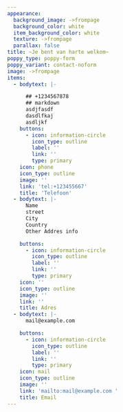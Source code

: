 ```yaml
---
appearance:
  background_image: ->frompage
  background_color: white
  item_background_color: white
  texture: ->frompage
  parallax: false
title: ~Je bent van harte welkom~
poppy_type: poppy-form
poppy_variant: contact-noform
image: ->frompage
items:
  - bodytext: |-

      ## +1234567878
      ## markdown
      asdjfasdf
      dasdlfkaj
      asdljkf
    buttons:
      - icon: information-circle
        icon_type: outline
        label: ''
        link: ''
        type: primary
    icon: phone
    icon_type: outline
    image: ''
    link: 'tel:+123455667'
    title: 'Telefoon'
  - bodytext: |-
      Name
      street
      City
      Country
      Other Addres info

    buttons:
      - icon: information-circle
        icon_type: outline
        label: ''
        link: ''
        type: primary
    icon: ''
    icon_type: outline
    image: ''
    link: ''
    title: Adres
  - bodytext: |-
      mail@example.com

    buttons:
      - icon: information-circle
        icon_type: outline
        label: ''
        link: ''
        type: primary
    icon: mail
    icon_type: outline
    image: ''
    link: 'mailto:mail@example.com '
    title: Email
---
```

